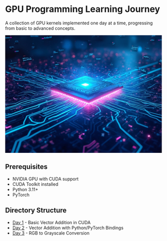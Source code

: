 # GPU Programming Learning Journey

A collection of GPU kernels implemented one day at a time, progressing from basic to advanced concepts.

![](./cover.jpg)

## Prerequisites
- NVIDIA GPU with CUDA support
- CUDA Toolkit installed
- Python 3.11+
- PyTorch

## Directory Structure
- [Day 1](./day1/) - Basic Vector Addition in CUDA
- [Day 2](./day2/) - Vector Addition with Python/PyTorch Bindings
- [Day 3](./day3/) - RGB to Grayscale Conversion

